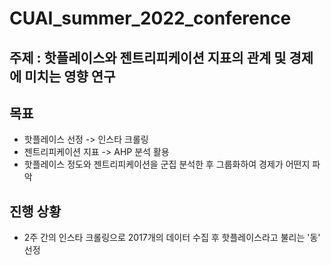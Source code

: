 # CUAI_summer_2022_conference
## 주제 : 핫플레이스와 젠트리피케이션 지표의 관계 및 경제에 미치는 영향 연구

## 목표
* 핫플레이스 선정 -> 인스타 크롤링
* 젠트리피케이션 지표 -> AHP 분석 활용
* 핫플레이스 정도와 젠트리피케이션을 군집 분석한 후 그룹화하여 경제가 어떤지 파악 

## 진행 상황
* 2주 간의 인스타 크롤링으로 2017개의 데이터 수집 후 핫플레이스라고 불리는 '동' 선정 
